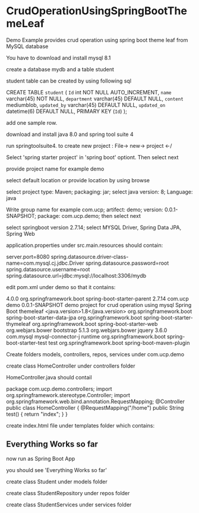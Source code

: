 # CrudOperationUsingSpringBootThemeLeaf
Demo Example provides crud operation using spring boot theme leaf from MySQL database

You have to download and install mysql 8.1

create a database mydb and a table student

student table can be created by using following sql

CREATE TABLE `student` (
  `Id` int NOT NULL AUTO_INCREMENT,
  `name` varchar(45) NOT NULL,
  `department` varchar(45) DEFAULT NULL,
  `content` mediumblob,
  `updated_by` varchar(45) DEFAULT NULL,
  `updated_on` datetime(6) DEFAULT NULL,
   PRIMARY KEY (`Id`)
  );

add one sample row.

download and install java 8.0 and spring tool suite 4

run springtoolsuite4. to create new project : File-> new-> project <-/

Select 'spring starter project' in 'spring boot' optiont. Then select next

provide project name for example demo

select default location or provide location by using browse

select project type: Maven; packaging: jar; select java version: 8; Language: java

Write group name for example com.ucp; artifect: demo; version: 0.0.1-SNAPSHOT; package: com.ucp.demo; then select next

select springboot version 2.7.14; select MYSQL Driver, Spring Data JPA, Spring Web

application.properties under src.main.resources should contain:

server.port=8080
spring.datasource.driver-class-name=com.mysql.cj.jdbc.Driver
spring.datasource.password=root
spring.datasource.username=root
spring.datasource.url=jdbc:mysql://localhost:3306/mydb

edit pom.xml under demo so that it contains:

<?xml version="1.0" encoding="UTF-8"?>
<project xmlns="http://maven.apache.org/POM/4.0.0" xmlns:xsi="http://www.w3.org/2001/XMLSchema-instance"
	xsi:schemaLocation="http://maven.apache.org/POM/4.0.0 https://maven.apache.org/xsd/maven-4.0.0.xsd">
	<modelVersion>4.0.0</modelVersion>
	<parent>
		<groupId>org.springframework.boot</groupId>
		<artifactId>spring-boot-starter-parent</artifactId>
		<version>2.7.14</version>
		<relativePath/> <!-- lookup parent from repository -->
	</parent>
	<groupId>com.ucp</groupId>
	<artifactId>demo</artifactId>
	<version>0.0.1-SNAPSHOT</version>
	<name>demo</name>
	<description>project for crud operation using mysql Spring Boot themeleaf</description>
	<properties>
		<java.version>1.8</java.version>
	</properties>
	<dependencies>
		<dependency>
			<groupId>org.springframework.boot</groupId>
			<artifactId>spring-boot-starter-data-jpa</artifactId>
		</dependency>
		<dependency>
			<groupId>org.springframework.boot</groupId>
			<artifactId>spring-boot-starter-thymeleaf</artifactId>
		</dependency>
		<dependency>
			<groupId>org.springframework.boot</groupId>
			<artifactId>spring-boot-starter-web</artifactId>
		</dependency>
<dependency>
    		<groupId>org.webjars.bower</groupId>
    		<artifactId>bootstrap</artifactId>
    		<version>5.1.3</version>
		</dependency>
		<dependency>
    		<groupId>org.webjars.bower</groupId>
    		<artifactId>jquery</artifactId>
    		<version>3.6.0</version>
		</dependency>
		<dependency>
			<groupId>com.mysql</groupId>
			<artifactId>mysql-connector-j</artifactId>
			<scope>runtime</scope>
		</dependency>
		<dependency>
			<groupId>org.springframework.boot</groupId>
			<artifactId>spring-boot-starter-test</artifactId>
			<scope>test</scope>
		</dependency>
	</dependencies>
	<build>
		<plugins>
			<plugin>
				<groupId>org.springframework.boot</groupId>
				<artifactId>spring-boot-maven-plugin</artifactId>
			</plugin>
		</plugins>
	</build>
</project>

Create  folders models, controllers, repos, services under com.ucp.demo

create class HomeController under controllers folder

HomeController.java should contail

package com.ucp.demo.controllers;
import org.springframework.stereotype.Controller;
import org.springframework.web.bind.annotation.RequestMapping;
@Controller
public class HomeController {
	@RequestMapping("/home")
	public String test() {
		return "index";
	}
}

create index.html file under templates folder which contains:

<!DOCTYPE html>
<html>
<head>
<meta charset="ISO-8859-1">
<title>demo spring crud app</title>
</head>
<body>
<h2>Everything Works so far</h2>
</body>

now run as Spring Boot App

you should see 'Everything Works so far'

create class Student under models folder

create class StudentRepository under repos folder

create class StudentServices under services folder







  

